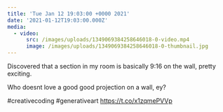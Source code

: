 ```yaml
---
title: 'Tue Jan 12 19:03:00 +0000 2021'
date: '2021-01-12T19:03:00.000Z'
media:
  - video:
      src: /images/uploads/1349069384258646018-0-video.mp4
      image: /images/uploads/1349069384258646018-0-thumbnail.jpg
---
```

Discovered that a section in my room is basically 9:16 on the wall, pretty exciting.

Who doesnt love a good good projection on a wall, ey?

#creativecoding #generativeart https://t.co/x1zqmePVVp
